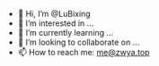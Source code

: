 - 👋 Hi, I’m @LuBixing
- 👀 I’m interested in ...
- 🌱 I’m currently learning ...
- 💞️ I’m looking to collaborate on ...
- 📫 How to reach me: me@zwya.top

<!---
LuBixing/LuBixing is a ✨ special ✨ repository because its `README.md` (this file) appears on your GitHub profile.
You can click the Preview link to take a look at your changes.
--->
